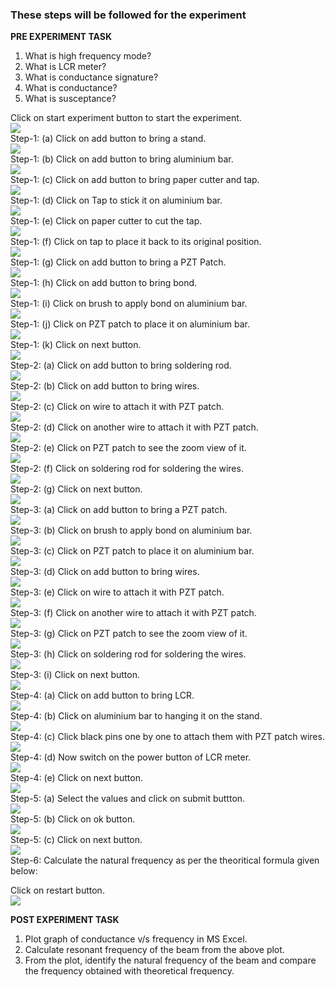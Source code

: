 ### These steps will be followed for the experiment

**PRE EXPERIMENT TASK**

1) What is high frequency mode?
2) What is LCR meter?
3) What is conductance signature?
4) What is conductance?
5) What is susceptance?


Click on start experiment button to start the experiment.<br>
<img src="images/s1.png"/><br>
Step-1: (a) Click on add button to bring a stand.<br>
<img src="images/s2.png"/><br>
Step-1: (b) Click on add button to bring aluminium bar.<br>
<img src="images/s3.png"/><br>
Step-1: (c) Click on add button to bring paper cutter and tap.<br>
<img src="images/s4.png"/><br>
Step-1: (d) Click on Tap to stick it on aluminium bar.<br>
<img src="images/s5.png"/><br>
Step-1: (e) Click on paper cutter to cut the tap.<br>
<img src="images/s6.png"/><br>
Step-1: (f) Click on tap to place it back to its original position.<br>
<img src="images/s7.png"/><br>
Step-1: (g) Click on add button to bring a PZT Patch.<br>
<img src="images/s8.png"/><br>
Step-1: (h) Click on add button to bring bond.<br>
<img src="images/s9.png"/><br>
Step-1: (i) Click on brush to apply bond on aluminium bar.<br>
<img src="images/s10.png"/><br>
Step-1: (j) Click on PZT patch to place it on aluminium bar.<br>
<img src="images/s11.png"/><br>
Step-1: (k) Click on next button.<br>
<img src="images/s12.png"/><br>
Step-2: (a) Click on add button to bring soldering rod.<br>
<img src="images/s13.png"/><br>
Step-2: (b) Click on add button to bring wires.<br> 
<img src="images/s14.png"/><br>
Step-2: (c) Click on wire to attach it with PZT patch.<br> 
<img src="images/s15.png"/><br>
Step-2: (d) Click on another wire to attach it with PZT patch.<br> 
<img src="images/s16.png"/><br>
Step-2: (e) Click on PZT patch to see the zoom view of it.<br>
<img src="images/s17.png"/><br>
Step-2: (f) Click on soldering rod for soldering the wires.<br>
<img src="images/s18.png"/><br>
Step-2: (g) Click on next button.<br>
<img src="images/s19.png"/><br>
Step-3: (a) Click on add button to bring a PZT patch.<br>
<img src="images/s20.png"/><br>
Step-3: (b) Click on brush to apply bond on aluminium bar.<br>
<img src="images/s21.png"/><br>
Step-3: (c) Click on PZT patch to place it on aluminium bar.<br>
<img src="images/s22.png"/><br>
Step-3: (d) Click on add button to bring wires.<br>
<img src="images/s23.png"/><br>
Step-3: (e) Click on wire to attach it with PZT patch.<br>
<img src="images/s24.png"/><br>
Step-3: (f) Click on another wire to attach it with PZT patch.<br>
<img src="images/s25.png"/><br>
Step-3: (g) Click on PZT patch to see the zoom view of it.<br>
<img src="images/s26.png"/><br>
Step-3: (h) Click on soldering rod for soldering the wires.<br>
<img src="images/s27.png"/><br>
Step-3: (i) Click on next button.<br>
<img src="images/s28.png"/><br>
Step-4: (a) Click on add button to bring LCR.<br>
<img src="images/s29.png"/><br>
Step-4: (b) Click on aluminium bar to hanging it on the stand.<br>
<img src="images/s30.png"/><br>
Step-4: (c) Click black pins one by one to attach them with PZT patch wires.<br>
<img src="images/s31.png"/><br>
Step-4: (d) Now switch on the power button of LCR meter.<br>
<img src="images/s32.png"/><br>
Step-4: (e) Click on next button.<br>
<img src="images/s33.png"/><br>
Step-5: (a) Select the values and click on submit buttton.<br>
<img src="images/s34.png"/><br>
Step-5: (b) Click on ok button.<br>
<img src="images/s35.png"/><br>
Step-5: (c) Click on next button.<br>
<img src="images/s36.png"/><br>
Step-6: Calculate the natural frequency as per the theoritical formula given below:<br>

Click on restart button.<br>
<img src="images/s37.png"/><br>
 

**POST EXPERIMENT TASK**

1) Plot graph of conductance v/s frequency in MS Excel.
2) Calculate resonant frequency of the beam from the above plot.
3) From the plot, identify the natural frequency of the beam and compare the frequency obtained with theoretical frequency. 
